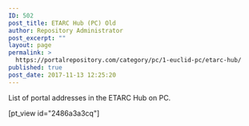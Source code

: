 ```yaml
---
ID: 502
post_title: ETARC Hub (PC) Old
author: Repository Administrator
post_excerpt: ""
layout: page
permalink: >
  https://portalrepository.com/category/pc/1-euclid-pc/etarc-hub/
published: true
post_date: 2017-11-13 12:25:20
---
```

List of portal addresses in the ETARC Hub on PC.

[pt_view id="2486a3a3cq"]